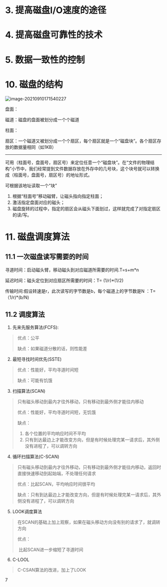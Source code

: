 

# 3. 提高磁盘I/O速度的途径

# 4. 提高磁盘可靠性的技术

# 5. 数据一致性的控制

# 10. 磁盘的结构

![image-20210910171540227](http://aikaid-img.oss-cn-shanghai.aliyuncs.com/img/image-20210910171540227.png)

盘面：

磁道：磁盘的盘面被划分成一个个磁道

柱面：

扇区：一个磁道又被划分成一个个扇区，每个扇区就是一个“磁盘块”。各个扇区存放的数据量相同（如1KB）

---

可用（柱面号，盘面号，扇区号）来定位任意一个“磁盘块”。在“文件的物理结构”小节中，我们经常提到文件数据存放在外存中的几号块，这个块号就可以转换成（柱面号，盘面号，扇区号）的地址形式。

可根据该地址读取一个“块”

1. 根据“柱面号”移动磁臂，让磁头指向指定柱面；
2. 激活指定盘面对应的磁头；
3. 磁盘旋转的过程中，指定的扇区会从磁头下面划过，这样就完成了对指定扇区的读/写。

# 11. 磁盘调度算法

## 11.1 一次磁盘读写需要的时间

寻道时间：启动磁头臂，移动磁头到对应磁道所需要的时间.T=s+m*n

延迟时间：磁头定位到对应扇区所需要的时间：T= (1/r)*(1/2)

传输时间:假设转速是r，此次读写的字节数是b，每个磁道上的字节数是N ：T=（1/r)*(b/N)

## 11.2 调度算法

1. 先来先服务算法(FCFS):

> 优点：公平
>
> 缺点：如果磁道分散的话，则性能差

2. 最短寻找时间优先(SSTE)

> 优点：性能好，平均寻道时间短
>
> 缺点：可能有饥饿

3. 扫描算法(SCAN)

> 只有磁头移动到最内才往外移动，只有移动到最外侧才能往内移动
>
> 优点：性能好，平均寻道时间短，无饥饿
>
> 缺点：
>
> 1. 各个位置的平均响应时间不平均
> 2. 只有到达最边上才能改变方向，但是有时候处理完某一请求后，其外侧没有进程了，可以调转方向

4. 循环扫描算法(C-SCAN)

> 只有磁头移动到最内才往外移动，只有移动到最外侧才能往内移动，返回时直接快速移动到起始端，不处理任何请求
>
> 优点：比起SCAN，平均响应时间很平均
>
> 缺点：只有到达最边上才能改变方向，但是有时候处理完某一请求后，其外侧没有进程了，可以调转方向	

5. LOOK调度算法

> 在SCAN的基础上加上观察，如果在磁头移动方向没有别的请求了，就调转方向
>
> 优点：
>
> ​	比起SCAN进一步缩短了寻道时间

6. C-LOOL

> C-CSAN算法的改进，加上了LOOK

7



